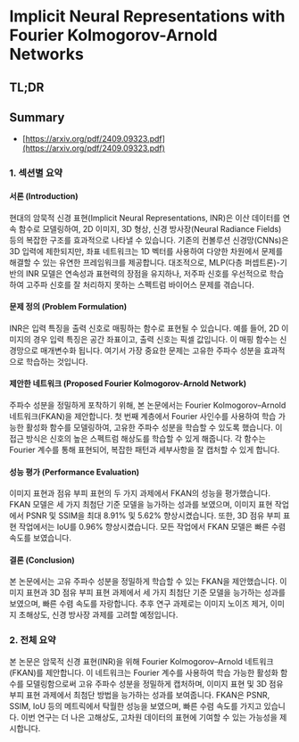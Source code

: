 # Implicit Neural Representations with Fourier Kolmogorov-Arnold Networks
## TL;DR
## Summary
- [https://arxiv.org/pdf/2409.09323.pdf](https://arxiv.org/pdf/2409.09323.pdf)

### 1. 섹션별 요약

#### 서론 (Introduction)
현대의 암묵적 신경 표현(Implicit Neural Representations, INR)은 이산 데이터를 연속 함수로 모델링하여, 2D 이미지, 3D 형상, 신경 방사장(Neural Radiance Fields) 등의 복잡한 구조를 효과적으로 나타낼 수 있습니다. 기존의 컨볼루션 신경망(CNNs)은 3D 입력에 제한되지만, 좌표 네트워크는 1D 벡터를 사용하여 다양한 차원에서 문제를 해결할 수 있는 유연한 프레임워크를 제공합니다. 대조적으로, MLP(다층 퍼셉트론)-기반의 INR 모델은 연속성과 표현력의 장점을 유지하나, 저주파 신호를 우선적으로 학습하여 고주파 신호를 잘 처리하지 못하는 스펙트럼 바이어스 문제를 겪습니다.

#### 문제 정의 (Problem Formulation)
INR은 입력 특징을 출력 신호로 매핑하는 함수로 표현될 수 있습니다. 예를 들어, 2D 이미지의 경우 입력 특징은 공간 좌표이고, 출력 신호는 픽셀 값입니다. 이 매핑 함수는 신경망으로 매개변수화 됩니다. 여기서 가장 중요한 문제는 고유한 주파수 성분을 효과적으로 학습하는 것입니다.

#### 제안한 네트워크 (Proposed Fourier Kolmogorov-Arnold Network)
주파수 성분을 정밀하게 포착하기 위해, 본 논문에서는 Fourier Kolmogorov–Arnold 네트워크(FKAN)을 제안합니다. 첫 번째 계층에서 Fourier 사인수를 사용하여 학습 가능한 활성화 함수를 모델링하여, 고유한 주파수 성분을 학습할 수 있도록 했습니다. 이 접근 방식은 신호의 높은 스펙트럼 해상도를 학습할 수 있게 해줍니다. 각 함수는 Fourier 계수를 통해 표현되어, 복잡한 패턴과 세부사항을 잘 캡처할 수 있게 합니다.

#### 성능 평가 (Performance Evaluation)
이미지 표현과 점유 부피 표현의 두 가지 과제에서 FKAN의 성능을 평가했습니다. FKAN 모델은 세 가지 최첨단 기준 모델을 능가하는 성과를 보였으며, 이미지 표현 작업에서 PSNR 및 SSIM을 최대 8.91% 및 5.62% 향상시켰습니다. 또한, 3D 점유 부피 표현 작업에서는 IoU를 0.96% 향상시켰습니다. 모든 작업에서 FKAN 모델은 빠른 수렴 속도를 보였습니다.

#### 결론 (Conclusion)
본 논문에서는 고유 주파수 성분을 정밀하게 학습할 수 있는 FKAN을 제안했습니다. 이미지 표현과 3D 점유 부피 표현 과제에서 세 가지 최첨단 기준 모델을 능가하는 성과를 보였으며, 빠른 수렴 속도를 자랑합니다. 추후 연구 과제로는 이미지 노이즈 제거, 이미지 초해상도, 신경 방사장 과제를 고려할 예정입니다.

### 2. 전체 요약
본 논문은 암묵적 신경 표현(INR)을 위해 Fourier Kolmogorov–Arnold 네트워크(FKAN)를 제안합니다. 이 네트워크는 Fourier 계수를 사용하여 학습 가능한 활성화 함수를 모델링함으로써 고유 주파수 성분을 정밀하게 캡처하며, 이미지 표현 및 3D 점유 부피 표현 과제에서 최첨단 방법을 능가하는 성과를 보여줍니다. FKAN은 PSNR, SSIM, IoU 등의 메트릭에서 탁월한 성능을 보였으며, 빠른 수렴 속도를 가지고 있습니다. 이번 연구는 더 나은 고해상도, 고차원 데이터의 표현에 기여할 수 있는 가능성을 제시합니다.